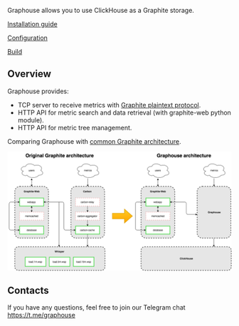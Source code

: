 Graphouse allows you to use ClickHouse as a Graphite storage.

[Installation guide](doc/install.md)

[Configuration](doc/config.md)

[Build](doc/build.md)

Overview
--------
Graphouse provides:
- TCP server to receive metrics with [Graphite plaintext protocol](http://graphite.readthedocs.io/en/latest/feeding-carbon.html#the-plaintext-protocol).
- HTTP API for metric search and data retrieval (with graphite-web python module).
- HTTP API for metric tree management.

Comparing Graphouse with [common Graphite architecture](https://github.com/graphite-project/graphite-web#overview).


![arch_overview](doc/img/arch_overview.png)

Contacts
--------
If you have any questions, feel free to join our Telegram chat
https://t.me/graphouse